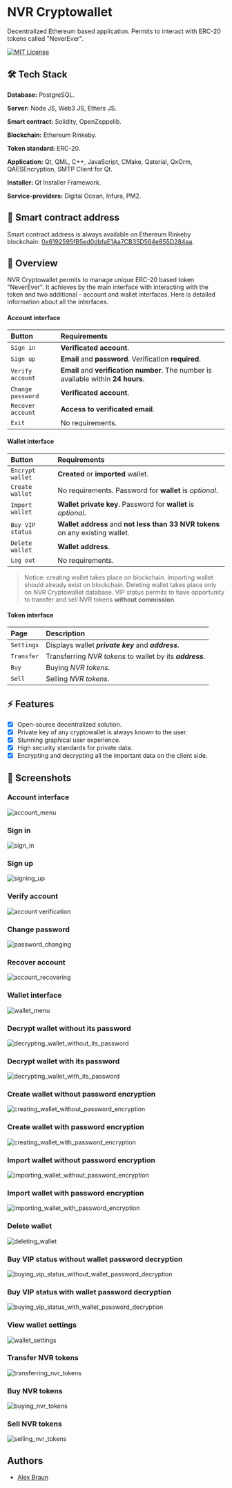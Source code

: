 # NVR Cryptowallet

Decentralized Ethereum based application. 
Permits to interact with ERC-20 tokens
called "NeverEver".

[![MIT License](https://img.shields.io/apm/l/atomic-design-ui.svg)](https://choosealicense.com/licenses/mit/)



## 🛠 Tech Stack

**Database:** PostgreSQL.

**Server:** Node JS, Web3 JS, Ethers JS.

**Smart contract:** Solidity, OpenZeppelib.

**Blockchain:** Ethereum Rinkeby.

**Token standard:** ERC-20.

**Application:** Qt, QML, C++, JavaScript, CMake, Qaterial, 
QxOrm, QAESEncryption, SMTP Client for Qt.

**Installer:** Qt Installer Framework.

**Service-providers:** Digital Ocean, Infura, PM2.

## 🔗 Smart contract address

Smart contract address is always available on Ethereum
Rinkeby blockchain: [0x6192595fB5ed0dbfaE1Aa7CB35D564e855D284aa](https://rinkeby.etherscan.io/address/0x6192595fb5ed0dbfae1aa7cb35d564e855d284aa).

## 🚀 Overview

NVR Cryptowallet permits to manage
unique ERC-20 based token "NeverEver". It
achieves by the main interface with interacting
with the token and two
additional - account and wallet interfaces.
Here is detailed information about all
the interfaces.

#### Account interface

| Button            | Requirements                                                                        |
| :---------------- | :---------------------------------------------------------------------------------- |
| `Sign in`         | **Verificated account**.                                                            |
| `Sign up`         | **Email** and **password**. Verification **required**.                              |
| `Verify account`  | **Email** and **verification number**. The number is available within **24 hours**. |
| `Change password` | **Verificated account**.                                                            |
| `Recover account` | **Access to verificated email**.                                                    |
| `Exit`            | No requirements.

#### Wallet interface

| Button            | Requirements                                                                        |
| :---------------- | :---------------------------------------------------------------------------------- |
| `Encrypt wallet`  | **Created** or **imported** wallet.                                                 |
| `Create wallet`   | No requirements. Password for **wallet** is *optional*.                             |
| `Import wallet`   | **Wallet private key**. Password for **wallet** is *optional*.                      |
| `Buy VIP status`  | **Wallet address** and **not less than 33 NVR tokens** on any existing wallet.      |
| `Delete wallet`   | **Wallet address**.                                                                 |
| `Log out`         | No requirements.                                                                    |

> Notice: creating wallet takes place on blockchain.
> Importing wallet should already exist on blockchain.
> Deleting wallet takes place only on NVR Cryptowallet database.
> VIP status permits to have opportunity to transfer and sell NVR tokens **without commission**.
#### Token interface

| Page              | Description                                                                         |
| :---------------- | :---------------------------------------------------------------------------------- |
| `Settings`        | Displays wallet ***private key*** and ***address***.                                |
| `Transfer`        | Transferring *NVR tokens* to wallet by its ***address***.                           |
| `Buy`             | Buying *NVR tokens*.                                                                |
| `Sell`            | Selling *NVR tokens*.                                                               |

## ⚡️ Features

- [x] Open-source decentralized solution.
- [x] Private key of any cryptowallet is always known to the user.
- [x] Stunning graphical user experience.
- [x] High security standards for private data.
- [x] Encrypting and decrypting all the important data on the client side.

## 📌 Screenshots

### Account interface

![account_menu](./docs/account_menu.png)

### Sign in

![sign_in](./docs/signing_in.png)

### Sign up

![signing_up](./docs/signing_up.png)

### Verify account

![account verification](./docs/account_verification.png)

### Change password

![password_changing](./docs/password_changing.png)

### Recover account

![account_recovering](./docs/account_recovering.png)

### Wallet interface

![wallet_menu](./docs/wallet_menu.png)

### Decrypt wallet without its password

![decrypting_wallet_without_its_password](./docs/decrypting_wallet_without_its_password.png)

### Decrypt wallet with its password

![decrypting_wallet_with_its_password](./docs/decrypting_wallet_with_its_password.png)

### Create wallet without password encryption

![creating_wallet_without_password_encryption](./docs/creating_wallet_without_password_encryption.png)

### Create wallet with password encryption

![creating_wallet_with_password_encryption](./docs/creating_wallet_with_password_encryption.png)

### Import wallet without password encryption

![importing_wallet_without_password_encryption](./docs/importing_wallet_without_password_encryption.png)

### Import wallet with password encryption

![importing_wallet_with_password_encryption](./docs/importing_wallet_with_password_encryption.png)

### Delete wallet

![deleting_wallet](./docs/deleting_wallet.png)

### Buy VIP status without wallet password decryption

![buying_vip_status_without_wallet_password_decryption](./docs/buying_vip_status_without_wallet_password_decryption.png)

### Buy VIP status with wallet password decryption

![buying_vip_status_with_wallet_password_decryption](./docs/buying_vip_status_with_wallet_password_decryption.png)

### View wallet settings

![wallet_settings](./docs/wallet_settings.png)

### Transfer NVR tokens

![transferring_nvr_tokens](./docs/transferring_nvr_tokens.png)

### Buy NVR tokens

![buying_nvr_tokens](./docs/buying_nvr_tokens.png)

### Sell NVR tokens

![selling_nvr_tokens](./docs/selling_nvr_tokens.png)

## Authors

- [Alex Braun](https://github.com/Braun-Alex)
